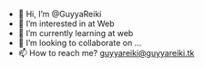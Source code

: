 - 👋 Hi, I’m @GuyyaReiki
- 👀 I’m interested in at Web
- 🌱 I’m currently learning at web
- 💞️ I’m looking to collaborate on ...
- 📫 How to reach me? guyyareiki@guyyareiki.tk

<!---
GuyyaReiki/GuyyaReiki is a ✨ special ✨ repository because its `README.md` (this file) appears on your GitHub profile.
You can click the Preview link to take a look at your changes.
--->
